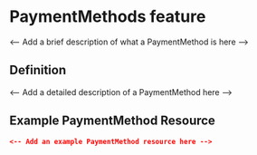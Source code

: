 # PaymentMethods feature
	
<-- Add a brief description of what a PaymentMethod is here -->

## Definition

<-- Add a detailed description of a PaymentMethod here -->

## Example PaymentMethod Resource

```json
<-- Add an example PaymentMethod resource here -->
```
